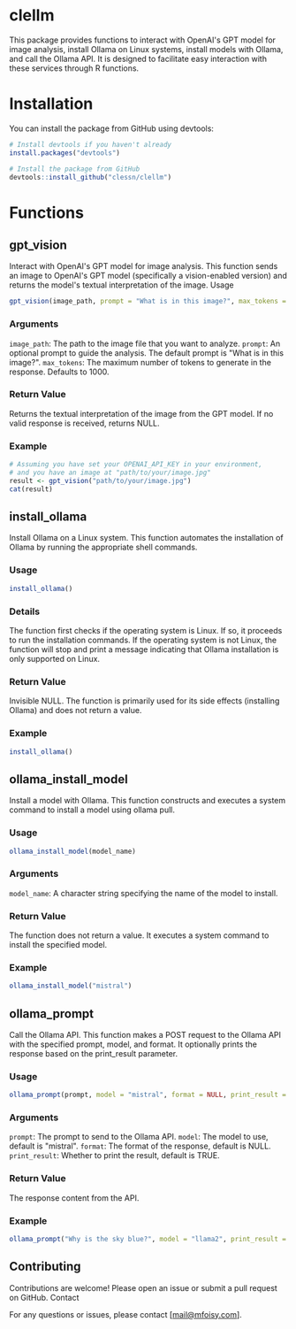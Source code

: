 # clellm

This package provides functions to interact with OpenAI's GPT model for image analysis, install Ollama on Linux systems, install models with Ollama, and call the Ollama API. It is designed to facilitate easy interaction with these services through R functions.

# Installation

You can install the package from GitHub using devtools:

```r
# Install devtools if you haven't already
install.packages("devtools")

# Install the package from GitHub
devtools::install_github("clessn/clellm")
```

# Functions

## gpt_vision

Interact with OpenAI's GPT model for image analysis. This function sends an image to OpenAI's GPT model (specifically a vision-enabled version) and returns the model's textual interpretation of the image.
Usage

```r
gpt_vision(image_path, prompt = "What is in this image?", max_tokens = 1000)
```

### Arguments

`image_path`: The path to the image file that you want to analyze.
`prompt`: An optional prompt to guide the analysis. The default prompt is "What is in this image?".
`max_tokens`: The maximum number of tokens to generate in the response. Defaults to 1000.

### Return Value

Returns the textual interpretation of the image from the GPT model. If no valid response is received, returns NULL.

### Example

```r
# Assuming you have set your OPENAI_API_KEY in your environment,
# and you have an image at "path/to/your/image.jpg"
result <- gpt_vision("path/to/your/image.jpg")
cat(result)
```

## install_ollama

Install Ollama on a Linux system. This function automates the installation of Ollama by running the appropriate shell commands.

### Usage

```r
install_ollama()
```

### Details

The function first checks if the operating system is Linux. If so, it proceeds to run the installation commands. If the operating system is not Linux, the function will stop and print a message indicating that Ollama installation is only supported on Linux.

### Return Value

Invisible NULL. The function is primarily used for its side effects (installing Ollama) and does not return a value.

### Example

```r
install_ollama()
```

## ollama_install_model

Install a model with Ollama. This function constructs and executes a system command to install a model using ollama pull.

### Usage

```r
ollama_install_model(model_name)
```

### Arguments

`model_name`: A character string specifying the name of the model to install.

### Return Value

The function does not return a value. It executes a system command to install the specified model.

### Example

```r
ollama_install_model("mistral")
```

## ollama_prompt

Call the Ollama API. This function makes a POST request to the Ollama API with the specified prompt, model, and format. It optionally prints the response based on the print_result parameter.

### Usage

```r
ollama_prompt(prompt, model = "mistral", format = NULL, print_result = TRUE)
```

### Arguments

`prompt`: The prompt to send to the Ollama API.
`model`: The model to use, default is "mistral".
`format`: The format of the response, default is NULL.
`print_result`: Whether to print the result, default is TRUE.

### Return Value

The response content from the API.

### Example

```r
ollama_prompt("Why is the sky blue?", model = "llama2", print_result = TRUE)
```

## Contributing

Contributions are welcome! Please open an issue or submit a pull request on GitHub.
Contact

For any questions or issues, please contact [mail@mfoisy.com].

